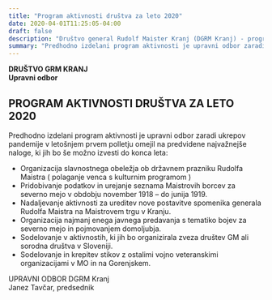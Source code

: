 ```yaml
---
title: "Program aktivnosti društva za leto 2020" 
date: 2020-04-01T11:25:05-04:00
draft: false
description: "Društvo general Rudolf Maister Kranj (DGRM Kranj) - program 2020"
summary: "Predhodno izdelani program aktivnosti je upravni odbor zaradi ukrepov pandemije v letošnjem prvem polletju omejil na predvidene najvažnejše naloge, ki jih bo še možno izvesti do konca leta."
---
```


**DRUŠTVO GRM KRANJ**  
**Upravni odbor**

## PROGRAM  AKTIVNOSTI DRUŠTVA ZA LETO 2020

Predhodno izdelani program aktivnosti je upravni odbor zaradi ukrepov pandemije v letošnjem prvem polletju  omejil na predvidene najvažnejše naloge, ki jih bo še možno izvesti do konca leta:
* Organizacija slavnostnega obeležja ob državnem prazniku Rudolfa Maistra ( polaganje venca s kulturnim programom )
* Pridobivanje podatkov in urejanje seznama Maistrovih borcev za severno mejo v obdobju november 1918 – do junija 1919.
* Nadaljevanje aktivnosti za ureditev nove postavitve spomenika generala Rudolfa Maistra na Maistrovem trgu v Kranju.
* Organizacija najmanj enega javnega predavanja s tematiko bojev za severno mejo in pojmovanjem domoljubja.
* Sodelovanje v aktivnostih, ki jih bo organizirala zveza društev GM ali sorodna društva v Sloveniji.
* Sodelovanje in krepitev stikov z ostalimi vojno veteranskimi organizacijami v MO in na Gorenjskem.

UPRAVNI ODBOR DGRM Kranj  
Janez Tavčar, predsednik